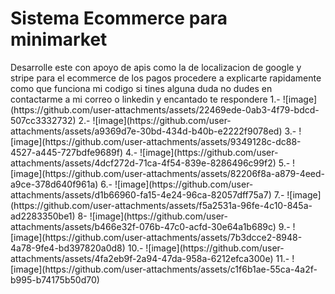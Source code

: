 <h1>Sistema Ecommerce para minimarket </h1>
Desarrolle este con apoyo de apis como la de localizacion de google y stripe para el ecommerce de los pagos procedere a explicarte rapidamente como que funciona mi codigo si tines alguna duda no dudes en contactarme a mi correo o linkedin y encantado te respondere
1.-
![image](https://github.com/user-attachments/assets/22469ede-0ab3-4f79-bdcd-507cc3332732)
2.-
![image](https://github.com/user-attachments/assets/a9369d7e-30bd-434d-b40b-e2222f9078ed)
3.-
![image](https://github.com/user-attachments/assets/9349128c-dc88-4527-a445-727bdfe9689f)
4.-
![image](https://github.com/user-attachments/assets/4dcf272d-71ca-4f54-839e-8286496c99f2)
5.-
![image](https://github.com/user-attachments/assets/82206f8a-a879-4eed-a9ce-378d640f961a)
6.-
![image](https://github.com/user-attachments/assets/d1b66960-fa15-4e24-96ca-82057dff75a7)
7.-
![image](https://github.com/user-attachments/assets/f5a2531a-96fe-4c10-845a-ad2283350be1)
8-
![image](https://github.com/user-attachments/assets/b466e32f-076b-47c0-acfd-30e64a1b689c)
9.-
![image](https://github.com/user-attachments/assets/7b3dcce2-8948-4a78-9fe4-bd397820a0d8)
10.-
![image](https://github.com/user-attachments/assets/4fa2eb9f-2a94-47da-958a-6212efca300e)
11.-
![image](https://github.com/user-attachments/assets/c1f6b1ae-55ca-4a2f-b995-b74175b50d70)










